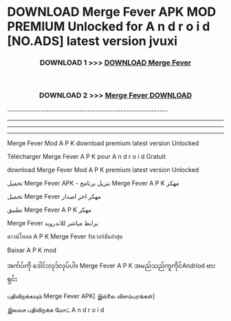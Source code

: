 # DOWNLOAD Merge Fever  APK MOD PREMIUM Unlocked for A n d r o i d [NO.ADS] latest version jvuxi 



<div align="center">

<h3>DOWNLOAD 1 >>> <a href="https://getmod2.web.app/?judul=Merge Fever ">DOWNLOAD Merge Fever </a></h3><br>

<h3>DOWNLOAD 2 >>> <a href="https://getmod2.web.app/?judul=Merge Fever ">Merge Fever  DOWNLOAD </a></h3>

</div>
----------------------------------------------------------

----------------------------------------------------------

----------------------------------------------------------

----------------------------------------------------------

Merge Fever  Mod A P K download premium latest version Unlocked

Télécharger Merge Fever  A P K pour A n d r o i d Gratuit

download Merge Fever  Mod A P K premium latest version Unlocked

تحميل Merge Fever  APK - تنزيل برنامج Merge Fever  A P K مهكر

تحميل Merge Fever  مهكر اخر اصدار

تطبيق Merge Fever  A P K مهكر

Merge Fever  برابط مباشر للاندرويد

ดาวน์โหลด A P K Merge Fever  รับเวอร์ชันล่าสุด

Baixar A P K mod

အက်ပ်ကို ဒေါင်းလုဒ်လုပ်ပါ။ Merge Fever  A P K အမည်သည်ကူကိုင်Andriod ဗားရှင်း

பதிவிறக்கவும் Merge Fever  APK[ இல்லை விளம்பரங்கள்] 
 
இலவச பதிவிறக்க மோட் A n d r o i d



